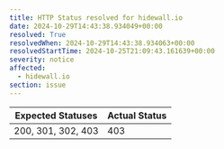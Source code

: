 ```yaml
---
title: HTTP Status resolved for hidewall.io
date: 2024-10-29T14:43:38.934049+00:00
resolved: True
resolvedWhen: 2024-10-29T14:43:38.934063+00:00
resolvedStartTime: 2024-10-25T21:09:43.161639+00:00
severity: notice
affected:
  - hidewall.io
section: issue
---
```


| Expected Statuses | Actual Status  |
|-------------------|----------------|
| 200, 301, 302, 403 | 403 |
